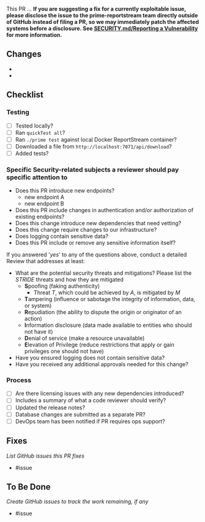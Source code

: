 This PR ...
**If you are suggesting a fix for a currently exploitable issue, please disclose the issue to the prime-reportstream team directly outside of GitHub instead of filing a PR, so we may immediately patch the affected systems before a disclosure. See [SECURITY.md/Reporting a Vulnerability](https://github.com/CDCgov/prime-reportstream/blob/master/SECURITY.md#reporting-a-vulnerability) for more information.**

## Changes
-
-

## Checklist

### Testing
- [ ] Tested locally?
- [ ] Ran `quickTest all`?
- [ ] Ran `./prime test` against local Docker ReportStream container?
- [ ] Downloaded a file from `http://localhost:7071/api/download`?
- [ ] Added tests?

### Specific Security-related subjects a reviewer should pay specific attention to

- Does this PR introduce new endpoints?
    - new endpoint A
    - new endpoint B
- Does this PR include changes in authentication and/or authorization of existing endpoints?
- Does this change introduce new dependencies that need vetting?
- Does this change require changes to our infrastructure?
- Does logging contain sensitive data?
- Does this PR include or remove any sensitive information itself?

If you answered '_yes_' to any of the questions above, conduct a detailed Review that addresses at least:

- What are the potential security threats and mitigations? Please list the _STRIDE_ threats and how they are mitigated
    - **S**poofing (faking authenticity)
        - Threat _T_, which could be achieved by _A_, is mitigated by _M_
    - **T**ampering (influence or sabotage the integrity of information, data, or system)
    - **R**epudiation (the ability to dispute the origin or originator of an action)
    - **I**nformation disclosure (data made available to entities who should not have it)
    - **D**enial of service (make a resource unavailable)
    - **E**levation of Privilege (reduce restrictions that apply or gain privileges one should not have)
- Have you ensured logging does not contain sensitive data?
- Have you received any additional approvals needed for this change?

### Process
- [ ] Are there licensing issues with any new dependencies introduced?
- [ ] Includes a summary of what a code reviewer should verify?
- [ ] Updated the release notes?
- [ ] Database changes are submitted as a separate PR?
- [ ] DevOps team has been notified if PR requires ops support?

## Fixes
*List GitHub issues this PR fixes*
- #issue

## To Be Done
*Create GitHub issues to track the work remaining, if any*
- #issue
